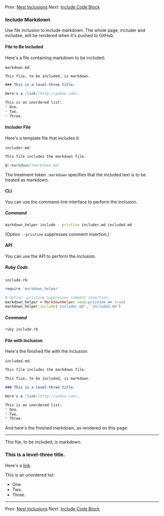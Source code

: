 Prev: [Nest Inclusions](../nest_inclusions/use_case.md)
Next: [Include Code Block](../include_code_block/use_case.md)

### Include Markdown

Use file inclusion to include markdown.  The whole page, includer and includee, will be rendered when it's pushed to GitHub.

#### File to Be Included

Here's a file containing markdown to be included:

```markdown.md```:
```markdown
This fiie, to be included, is markdown.

### This is a level-three title.

Here's a [link](http://yahoo.com).

This is an unordered list:
* One.
* Two.
* Three.
```

#### Includer File

Here's a template file that includes it:

```includer.md```:
```markdown
This file includes the markdown file.

@[:markdown](markdown.md)

```

The treatment token ```:markdown``` specifies that the included text is to be treated as markdown.

#### CLI

You can use the command-line interface to perform the inclusion.

##### Command

```sh
markdown_helper include --pristine includer.md included.md
```

(Option ```--pristine``` suppresses comment insertion.)

#### API

You can use the API to perform the inclusion.

##### Ruby Code

```include.rb```:
```ruby
require 'markdown_helper'

# Option :pristine suppresses comment insertion.
markdown_helper = MarkdownHelper.new(:pristine => true)
markdown_helper.include('includer.md', 'included.md')
```

##### Command

```sh
ruby include.rb
```

#### File with Inclusion

Here's the finished file with the inclusion:

```included.md```:
```markdown
This file includes the markdown file.

This fiie, to be included, is markdown.

### This is a level-three title.

Here's a [link](http://yahoo.com).

This is an unordered list:
* One.
* Two.
* Three.

```

And here's the finished markdown, as rendered on this page:

---

This fiie, to be included, is markdown.

### This is a level-three title.

Here's a [link](http://yahoo.com).

This is an unordered list:
* One.
* Two.
* Three.

---

Prev: [Nest Inclusions](../nest_inclusions/use_case.md)
Next: [Include Code Block](../include_code_block/use_case.md)
